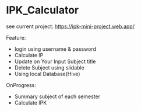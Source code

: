 

# IPK_Calculator

see current project:
https://ipk-mini-project.web.app/


Feature:
- login using username & password
- Calculate IP
- Update on Your Input Subject title
- Delete Subject using slidable
- Using local Database(Hive)

OnProgress:
- Summary  subject  of each semester
- Calculate IPK

